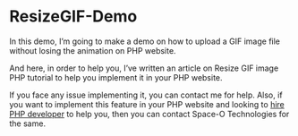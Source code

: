 # ResizeGIF-Demo




In this demo, I’m going to make a demo on how to upload a GIF image file without losing the animation on PHP website.

And here, in order to help you, I’ve written an article on Resize GIF image PHP tutorial to help you implement it in your PHP website.

If you face any issue implementing it, you can contact me for help. Also, if you want to implement this feature in your PHP website and looking to [hire PHP developer](http://www.spaceotechnologies.com/hire-php-developer/) to help you, then you can contact Space-O Technologies for the same.


